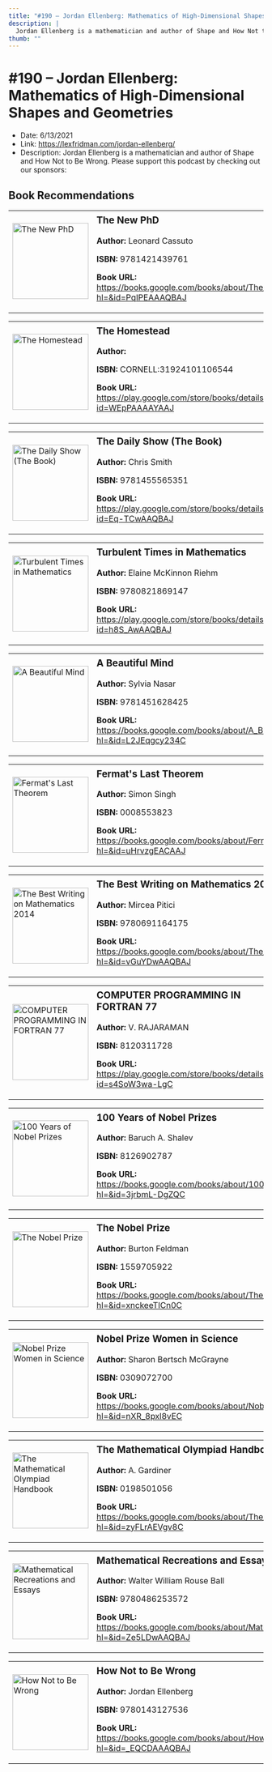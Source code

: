 ```yaml
---
title: "#190 – Jordan Ellenberg: Mathematics of High-Dimensional Shapes and Geometries"
description: |
  Jordan Ellenberg is a mathematician and author of Shape and How Not to Be Wrong. Please support this podcast by checking out our sponsors:"
thumb: ""
---
```


# #190 – Jordan Ellenberg: Mathematics of High-Dimensional Shapes and Geometries

  - Date: 6/13/2021
  - Link: https://lexfridman.com/jordan-ellenberg/
  - Description: Jordan Ellenberg is a mathematician and author of Shape and How Not to Be Wrong. Please support this podcast by checking out our sponsors:

## Book Recommendations

<table style="border: none;"><tr style="border: none;"><td style="border: none;"><img src="http://books.google.com/books/content?id=PqIPEAAAQBAJ&printsec=frontcover&img=1&zoom=1&edge=curl&source=gbs_api" alt="The New PhD" width="150" style="vertical-align: top;"></td><td style="border: none; vertical-align: top;"><h3 style='margin-top: 5'>The New PhD</h3><p><strong>Author:</strong> Leonard Cassuto</p><p><strong>ISBN:</strong> 9781421439761</p><p><strong>Book URL:</strong> <a href="https://books.google.com/books/about/The_New_PhD.html?hl=&id=PqIPEAAAQBAJ">https://books.google.com/books/about/The_New_PhD.html?hl=&id=PqIPEAAAQBAJ</a></p></td></tr></table>
<table style="border: none;"><tr style="border: none;"><td style="border: none;"><img src="http://books.google.com/books/content?id=WEpPAAAAYAAJ&printsec=frontcover&img=1&zoom=1&edge=curl&source=gbs_api" alt="The Homestead" width="150" style="vertical-align: top;"></td><td style="border: none; vertical-align: top;"><h3 style='margin-top: 5'>The Homestead</h3><p><strong>Author:</strong> </p><p><strong>ISBN:</strong> CORNELL:31924101106544</p><p><strong>Book URL:</strong> <a href="https://play.google.com/store/books/details?id=WEpPAAAAYAAJ">https://play.google.com/store/books/details?id=WEpPAAAAYAAJ</a></p></td></tr></table>
<table style="border: none;"><tr style="border: none;"><td style="border: none;"><img src="http://books.google.com/books/content?id=Eq-TCwAAQBAJ&printsec=frontcover&img=1&zoom=1&edge=curl&source=gbs_api" alt="The Daily Show (The Book)" width="150" style="vertical-align: top;"></td><td style="border: none; vertical-align: top;"><h3 style='margin-top: 5'>The Daily Show (The Book)</h3><p><strong>Author:</strong> Chris Smith</p><p><strong>ISBN:</strong> 9781455565351</p><p><strong>Book URL:</strong> <a href="https://play.google.com/store/books/details?id=Eq-TCwAAQBAJ">https://play.google.com/store/books/details?id=Eq-TCwAAQBAJ</a></p></td></tr></table>
<table style="border: none;"><tr style="border: none;"><td style="border: none;"><img src="http://books.google.com/books/content?id=h8S_AwAAQBAJ&printsec=frontcover&img=1&zoom=1&edge=curl&source=gbs_api" alt="Turbulent Times in Mathematics" width="150" style="vertical-align: top;"></td><td style="border: none; vertical-align: top;"><h3 style='margin-top: 5'>Turbulent Times in Mathematics</h3><p><strong>Author:</strong> Elaine McKinnon Riehm</p><p><strong>ISBN:</strong> 9780821869147</p><p><strong>Book URL:</strong> <a href="https://play.google.com/store/books/details?id=h8S_AwAAQBAJ">https://play.google.com/store/books/details?id=h8S_AwAAQBAJ</a></p></td></tr></table>
<table style="border: none;"><tr style="border: none;"><td style="border: none;"><img src="http://books.google.com/books/content?id=L2JEqgcy234C&printsec=frontcover&img=1&zoom=1&edge=curl&source=gbs_api" alt="A Beautiful Mind" width="150" style="vertical-align: top;"></td><td style="border: none; vertical-align: top;"><h3 style='margin-top: 5'>A Beautiful Mind</h3><p><strong>Author:</strong> Sylvia Nasar</p><p><strong>ISBN:</strong> 9781451628425</p><p><strong>Book URL:</strong> <a href="https://books.google.com/books/about/A_Beautiful_Mind.html?hl=&id=L2JEqgcy234C">https://books.google.com/books/about/A_Beautiful_Mind.html?hl=&id=L2JEqgcy234C</a></p></td></tr></table>
<table style="border: none;"><tr style="border: none;"><td style="border: none;"><img src="http://books.google.com/books/content?id=uHrvzgEACAAJ&printsec=frontcover&img=1&zoom=1&source=gbs_api" alt="Fermat's Last Theorem" width="150" style="vertical-align: top;"></td><td style="border: none; vertical-align: top;"><h3 style='margin-top: 5'>Fermat's Last Theorem</h3><p><strong>Author:</strong> Simon Singh</p><p><strong>ISBN:</strong> 0008553823</p><p><strong>Book URL:</strong> <a href="https://books.google.com/books/about/Fermat_s_Last_Theorem.html?hl=&id=uHrvzgEACAAJ">https://books.google.com/books/about/Fermat_s_Last_Theorem.html?hl=&id=uHrvzgEACAAJ</a></p></td></tr></table>
<table style="border: none;"><tr style="border: none;"><td style="border: none;"><img src="http://books.google.com/books/content?id=vGuYDwAAQBAJ&printsec=frontcover&img=1&zoom=1&edge=curl&source=gbs_api" alt="The Best Writing on Mathematics 2014" width="150" style="vertical-align: top;"></td><td style="border: none; vertical-align: top;"><h3 style='margin-top: 5'>The Best Writing on Mathematics 2014</h3><p><strong>Author:</strong> Mircea Pitici</p><p><strong>ISBN:</strong> 9780691164175</p><p><strong>Book URL:</strong> <a href="https://books.google.com/books/about/The_Best_Writing_on_Mathematics_2014.html?hl=&id=vGuYDwAAQBAJ">https://books.google.com/books/about/The_Best_Writing_on_Mathematics_2014.html?hl=&id=vGuYDwAAQBAJ</a></p></td></tr></table>
<table style="border: none;"><tr style="border: none;"><td style="border: none;"><img src="http://books.google.com/books/content?id=s4SoW3wa-LgC&printsec=frontcover&img=1&zoom=1&edge=curl&source=gbs_api" alt="COMPUTER PROGRAMMING IN FORTRAN 77" width="150" style="vertical-align: top;"></td><td style="border: none; vertical-align: top;"><h3 style='margin-top: 5'>COMPUTER PROGRAMMING IN FORTRAN 77</h3><p><strong>Author:</strong> V. RAJARAMAN</p><p><strong>ISBN:</strong> 8120311728</p><p><strong>Book URL:</strong> <a href="https://play.google.com/store/books/details?id=s4SoW3wa-LgC">https://play.google.com/store/books/details?id=s4SoW3wa-LgC</a></p></td></tr></table>
<table style="border: none;"><tr style="border: none;"><td style="border: none;"><img src="http://books.google.com/books/content?id=3jrbmL-DgZQC&printsec=frontcover&img=1&zoom=1&edge=curl&source=gbs_api" alt="100 Years of Nobel Prizes" width="150" style="vertical-align: top;"></td><td style="border: none; vertical-align: top;"><h3 style='margin-top: 5'>100 Years of Nobel Prizes</h3><p><strong>Author:</strong> Baruch A. Shalev</p><p><strong>ISBN:</strong> 8126902787</p><p><strong>Book URL:</strong> <a href="https://books.google.com/books/about/100_Years_of_Nobel_Prizes.html?hl=&id=3jrbmL-DgZQC">https://books.google.com/books/about/100_Years_of_Nobel_Prizes.html?hl=&id=3jrbmL-DgZQC</a></p></td></tr></table>
<table style="border: none;"><tr style="border: none;"><td style="border: none;"><img src="http://books.google.com/books/content?id=xnckeeTICn0C&printsec=frontcover&img=1&zoom=1&edge=curl&source=gbs_api" alt="The Nobel Prize" width="150" style="vertical-align: top;"></td><td style="border: none; vertical-align: top;"><h3 style='margin-top: 5'>The Nobel Prize</h3><p><strong>Author:</strong> Burton Feldman</p><p><strong>ISBN:</strong> 1559705922</p><p><strong>Book URL:</strong> <a href="https://books.google.com/books/about/The_Nobel_Prize.html?hl=&id=xnckeeTICn0C">https://books.google.com/books/about/The_Nobel_Prize.html?hl=&id=xnckeeTICn0C</a></p></td></tr></table>
<table style="border: none;"><tr style="border: none;"><td style="border: none;"><img src="http://books.google.com/books/content?id=nXR_8pxl8vEC&printsec=frontcover&img=1&zoom=1&source=gbs_api" alt="Nobel Prize Women in Science" width="150" style="vertical-align: top;"></td><td style="border: none; vertical-align: top;"><h3 style='margin-top: 5'>Nobel Prize Women in Science</h3><p><strong>Author:</strong> Sharon Bertsch McGrayne</p><p><strong>ISBN:</strong> 0309072700</p><p><strong>Book URL:</strong> <a href="https://books.google.com/books/about/Nobel_Prize_Women_in_Science.html?hl=&id=nXR_8pxl8vEC">https://books.google.com/books/about/Nobel_Prize_Women_in_Science.html?hl=&id=nXR_8pxl8vEC</a></p></td></tr></table>
<table style="border: none;"><tr style="border: none;"><td style="border: none;"><img src="http://books.google.com/books/content?id=zyFLrAEVgv8C&printsec=frontcover&img=1&zoom=1&edge=curl&source=gbs_api" alt="The Mathematical Olympiad Handbook" width="150" style="vertical-align: top;"></td><td style="border: none; vertical-align: top;"><h3 style='margin-top: 5'>The Mathematical Olympiad Handbook</h3><p><strong>Author:</strong> A. Gardiner</p><p><strong>ISBN:</strong> 0198501056</p><p><strong>Book URL:</strong> <a href="https://books.google.com/books/about/The_Mathematical_Olympiad_Handbook.html?hl=&id=zyFLrAEVgv8C">https://books.google.com/books/about/The_Mathematical_Olympiad_Handbook.html?hl=&id=zyFLrAEVgv8C</a></p></td></tr></table>
<table style="border: none;"><tr style="border: none;"><td style="border: none;"><img src="http://books.google.com/books/content?id=Ze5LDwAAQBAJ&printsec=frontcover&img=1&zoom=1&edge=curl&source=gbs_api" alt="Mathematical Recreations and Essays" width="150" style="vertical-align: top;"></td><td style="border: none; vertical-align: top;"><h3 style='margin-top: 5'>Mathematical Recreations and Essays</h3><p><strong>Author:</strong> Walter William Rouse Ball</p><p><strong>ISBN:</strong> 9780486253572</p><p><strong>Book URL:</strong> <a href="https://books.google.com/books/about/Mathematical_Recreations_and_Essays.html?hl=&id=Ze5LDwAAQBAJ">https://books.google.com/books/about/Mathematical_Recreations_and_Essays.html?hl=&id=Ze5LDwAAQBAJ</a></p></td></tr></table>
<table style="border: none;"><tr style="border: none;"><td style="border: none;"><img src="http://books.google.com/books/content?id=_EQCDAAAQBAJ&printsec=frontcover&img=1&zoom=1&edge=curl&source=gbs_api" alt="How Not to Be Wrong" width="150" style="vertical-align: top;"></td><td style="border: none; vertical-align: top;"><h3 style='margin-top: 5'>How Not to Be Wrong</h3><p><strong>Author:</strong> Jordan Ellenberg</p><p><strong>ISBN:</strong> 9780143127536</p><p><strong>Book URL:</strong> <a href="https://books.google.com/books/about/How_Not_to_Be_Wrong.html?hl=&id=_EQCDAAAQBAJ">https://books.google.com/books/about/How_Not_to_Be_Wrong.html?hl=&id=_EQCDAAAQBAJ</a></p></td></tr></table>
